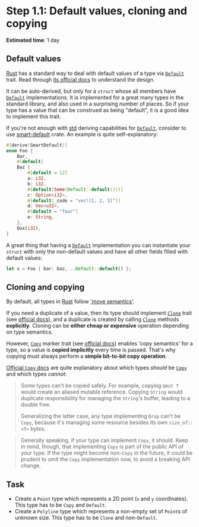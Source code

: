 Step 1.1: Default values, cloning and copying
=============================================

__Estimated time__: 1 day




## Default values

[Rust] has a standard way to deal with default values of a type via [`Default`] trait. Read through [its official docs][`Default`] to understand the design.

It can be auto-derived, but only for a `struct` whose all members have [`Default`] implementations. It is implemented for a great many types in the standard library, and also used in a surprising number of places. So if your type has a value that can be construed as being "default", it is a good idea to implement this trait.

If you're not enough with [std] deriving capabilities for [`Default`], consider to use [smart-default] crate. An example is quite self-explanatory:
```rust
#[derive(SmartDefault)]
enum Foo {
    Bar,
    #[default]
    Baz {
        #[default = 12]
        a: i32,
        b: i32,
        #[default(Some(Default::default()))]
        c: Option<i32>,
        #[default(_code = "vec![1, 2, 3]")]
        d: Vec<u32>,
        #[default = "four"]
        e: String,
    },
    Qux(i32),
}
```

A great thing that having a [`Default`] implementation you can instantiate your `struct` with only the non-default values and have all other fields filled with default values:
```rust
let x = Foo { bar: baz, ..Default::default() };
```




## Cloning and copying

By default, all types in [Rust] follow ['move semantics'][1].

If you need a duplicate of a value, then its type should implement [`Clone`] trait (see [official docs][`Clone`]), and a duplicate is created by calling [`Clone`] methods __explicitly__. Cloning can be __either cheap or expensive__ operation depending on type semantics.

However, [`Copy`] marker trait (see [official docs][`Copy`]) enables 'copy semantics' for a type, so a value is __copied implicitly__ every time is passed. That's why copying must always perform a __simple bit-to-bit copy operation__.

[Official `Copy` docs][`Copy`] are quite explanatory about which types _should_ be [`Copy`] and which types _cannot_:

> Some types can't be copied safely. For example, copying `&mut T` would create an aliased mutable reference. Copying `String` would duplicate responsibility for managing the `String`'s buffer, leading to a double free.
> 
> Generalizing the latter case, any type implementing `Drop` can't be `Copy`, because it's managing some resource besides its own `size_of::<T>` bytes.

> Generally speaking, if your type can implement `Copy`, it should. Keep in mind, though, that implementing `Copy` is part of the public API of your type. If the type might become non-`Copy` in the future, it could be prudent to omit the `Copy` implementation now, to avoid a breaking API change.




## Task

- Create a `Point` type which represents a 2D point (`x` and `y` coordinates). This type has to be `Copy` and `Default`.
- Create a `Polyline` type which represents a non-empty set of `Point`s of unknown size. This type has to be `Clone` and non-`Default`. 





[`Clone`]: https://doc.rust-lang.org/std/clone/trait.Clone.html
[`Copy`]: https://doc.rust-lang.org/std/marker/trait.Copy.html
[`Default`]: https://doc.rust-lang.org/std/default/trait.Default.html
[std]: https://doc.rust-lang.org/stable/std
[smart-default]: https://docs.rs/smart-default
[Rust]: https://www.rust-lang.org

[1]: https://stackoverflow.com/a/30290070/1828012

